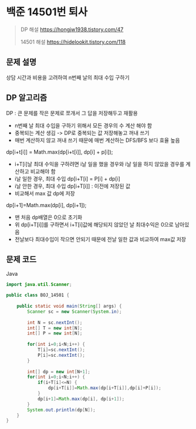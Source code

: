 # 백준 14501번 퇴사

>  DP 해설 https://hongjw1938.tistory.com/47
> 
>  14501 해설 https://hidelookit.tistory.com/118
>  

## 문제 설명
상담 시간과 비용을 고려하여 n번째 날의 최대 수입 구하기

## DP 알고리즘
DP : 큰 문제를 작은 문제로 쪼개서 그 답을 저장해두고 재활용
- n번째 날 최대 수입을 구하기 위해서 모든 경우의 수 계산 해야 함
- 중복되는 계산 생김 -> DP로 중복되는 값 저장해놓고 꺼내 쓰기
- 매번 계산하지 않고 꺼내 쓰기 때문에 매번 계산하는 DFS/BFS 보다 효율 높음 

dp[i+t[i]] = Math.max(dp[i+t[i]], dp[i] + p[i]);
- i+T[i]날 최대 수익을 구하려면 i날 일을 했을 경우와 i날 일을 하지 않았을 경우를 계산하고 비교해야 함
- i날 일한 경우, 최대 수입 dp[i+T[i] = P[i] + dp[i] 
- i날 안한 경우, 최대 수입 dp[i+T[i]] : 이전에 저장된 값 
- 비교해서 max 값 dp에 저장

dp[i+1]=Math.max(dp[i], dp[i+1]);
- 맨 처음 dp배열은 0으로 초기화
- 위 dp[i+T[i]]를 구하면서 i+T[i]값에 해당되지 않았던 날 최대수익은 0으로 남아있음
- 전날보다 최대수입이 작으면 안되기 때문에 전날 일한 값과 비교하여 max값 저장

## 문제 코드
Java

```java
import java.util.Scanner;

public class BOJ_14501 {
	
	public static void main(String[] args) {
		Scanner sc = new Scanner(System.in);
		
		int N = sc.nextInt();
		int[] T = new int[N];
		int[] P = new int[N];
		
		for(int i=0;i<N;i++) {
			T[i]=sc.nextInt();
			P[i]=sc.nextInt();
		}
		
		int[] dp = new int[N+1];
		for(int i=0;i<N;i++) {
			if(i+T[i]<=N) {
				dp[i+T[i]]=Math.max(dp[i+T[i]],dp[i]+P[i]);
			}			
			dp[i+1]=Math.max(dp[i], dp[i+1]);
		}
		System.out.println(dp[N]);
	}
}
